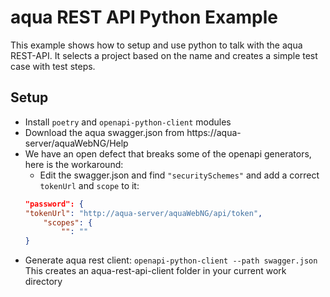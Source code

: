 # aqua REST API Python Example

This example shows how to setup and use python to talk with the aqua REST-API.
It selects a project based on the name and creates a simple test case with test steps.

## Setup

- Install `poetry` and `openapi-python-client` modules
- Download the aqua swagger.json from https://aqua-server/aquaWebNG/Help
- We have an open defect that breaks some of the openapi generators, here is the workaround:
    - Edit the swagger.json and find `"securitySchemes"` and add a correct `tokenUrl` and `scope` to it:
    ```json
    "password": {
    "tokenUrl": "http://aqua-server/aquaWebNG/api/token",
        "scopes": {
            "": ""
    }
    ```
- Generate aqua rest client: `openapi-python-client --path swagger.json`
  This creates an aqua-rest-api-client folder in your current work directory